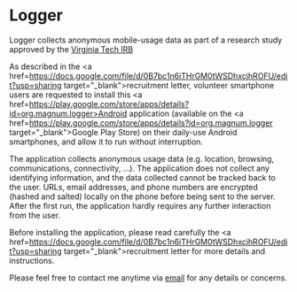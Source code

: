 <h1>Logger</h1>
<p>Logger collects anonymous mobile-usage data as part of a research study approved by the <a href=http://www.irb.vt.edu/pages/about.htm target="_blank">Virginia Tech IRB</a></p> 

As described in the <a href=https://docs.google.com/file/d/0B7bc1n6iTHrGM0tWSDhxcjhROFU/edit?usp=sharing target="_blank">recruitment letter</a>, volunteer smartphone users are requested to install this <a href=https://play.google.com/store/apps/details?id=org.magnum.logger>Android application</a> (available on the <a href=https://play.google.com/store/apps/details?id=org.magnum.logger target="_blank">Google Play Store</a>) on their daily-use Android smartphones, and allow it to run without interruption. 

The application collects anonymous usage data (e.g. location, browsing, communications, connectivity, ...). The application does not collect any identifying information, and the data collected cannot be tracked back to the user. URLs, email addresses, and phone numbers are encrypted (hashed and salted) locally on the phone before being sent to the server. After the first run, the application hardly requires any further interaction from the user.

Before installing the application, please read carefully the <a href=https://docs.google.com/file/d/0B7bc1n6iTHrGM0tWSDhxcjhROFU/edit?usp=sharing target="_blank">recruitment letter</a> for more details and instructions.

Please feel free to contact me anytime via <a href=mailto:amrabed@vt.edu target="_blank">email</a> for any details or concerns.
